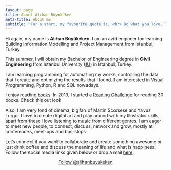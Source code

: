 ```yaml
---
layout: page
title: About Alihan Büyükeken
meta-title: About me
subtitle: "For a start, my favourite quote is, <br> Do what you love, love what you do."
---
```


<div id="aboutme-section">

<p class="about-text">
<span class="fa fa-briefcase about-icon"></span>
  Hi again, my name is <strong>Alihan Büyükeken</strong>, I am an avid engineer for learning Building Information Modelling and Project Management from Istanbul, Turkey.
</p>

<p class="about-text">
<span class="fa fa-graduation-cap about-icon"></span>
This summer, I will obtain my Bachelor of Engineering degree in <strong>Civil Engineering </strong>from Istanbul University (<a target="_blank" href="http://www.istanbulc.edu.tr/en/_">IU</a>) in Istanbul, Turkey.
</p>

<p class="about-text">
<span class="fa fa-code about-icon"></span>
I am learning programming for automating my works, controlling the data that I create and optimizing the results that I found. I am interested in Visual Programming, Python, R and SQL nowadays.
</p>

<p class="about-text">
<span class="fa fa-book about-icon"></span>
I enjoy reading <a target="_blank" href="https://alihanb.github.io/books/">books</a>. In 2019, I started a <a target="_blank" href="https://www.goodreads.com/user_challenges/14717691">Reading Challenge</a> for reading 30 books. Check this out look 
</p>

<p class="about-text">
<span class="fa fa-heart about-icon"></span>
Also, I am very fond of cinema, big fan of Martin Scorsese and Yavuz Turgul. I love to create digital art and play around with my Illustrator skills, apart from these I love listening to music from different genres. I am eager to meet new people, to connect, discuss, network and grow, mostly at conferences, meet-ups and bus-stops.
</p>

<p class="about-text">
<span class="fa fa-envelope about-icon"></span>
Let’s connect if you want to collaborate and create something awesome or just drink coffee and discuss the meaning of life and what is happiness. Follow the social media links given below or drop a mail <a target="_blank" href="mailto:alihan.b@hotmail.com">here</a>.
</p>


<center>
	<a href="https://twitter.com/alihanbuyukeken" class="twitter-follow-button" data-size="large" data-show-count="false">Follow @alihanbuyukeken</a>
	<script async src="//platform.twitter.com/widgets.js" charset="utf-8"></script>
</center>
<br>
